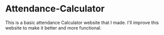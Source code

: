 # Attendance-Calculator
This is a basic attendance Calculator website that I made. I'll improve this website to make it better and more functional.
